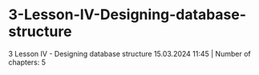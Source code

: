 # 3-Lesson-IV-Designing-database-structure
3 Lesson IV - Designing database structure 15.03.2024 11:45 | Number of chapters: 5
